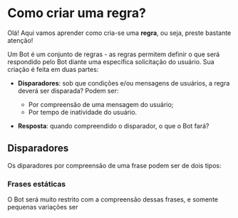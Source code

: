 # Como criar uma regra?

Olá! Aqui vamos aprender como cria-se uma **regra**, ou seja, preste bastante atenção!

Um Bot é um conjunto de regras - as regras permitem definir o que será respondido pelo Bot diante uma específica solicitação do usuário. Sua criação é feita em duas partes:

- **Disparadores**: sob que condições e/ou mensagens de usuários, a regra deverá ser disparada? Podem ser:

	- Por compreensão de uma mensagem do usuário;
	- Por tempo de inatividade do usuário.

- **Resposta**: quando compreendido o disparador, o que o Bot fará?

## Disparadores
Os diparadores por compreensão de uma frase podem ser de dois tipos:

### Frases estáticas

O Bot será muito restrito com a compreensão dessas frases, e somente pequenas variações ser

<!--stackedit_data:
eyJoaXN0b3J5IjpbLTE3MzIzMDg3NDUsMTU5NTg5NzEwNiwxND
Q3NTQ2MDkyLDEyODMzMjk0NTVdfQ==
-->